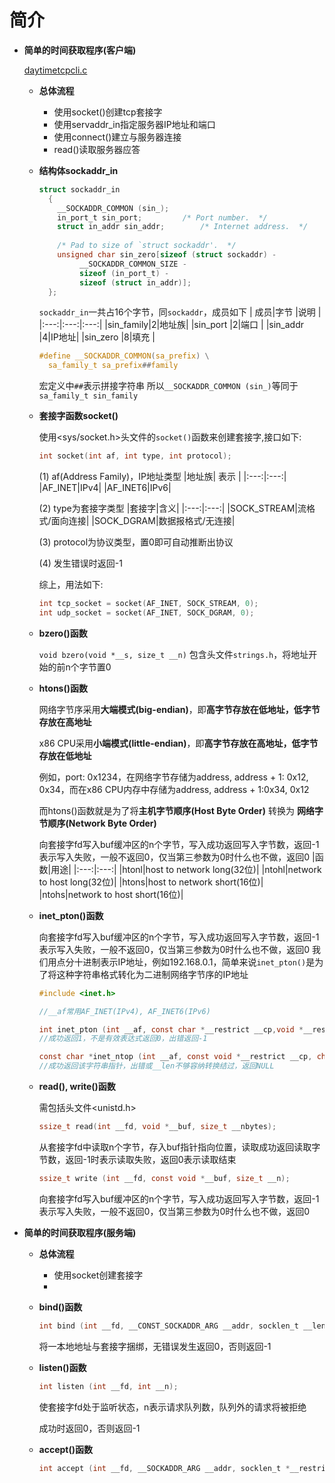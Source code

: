 # 简介

- **简单的时间获取程序(客户端)**
        
    [daytimetcpcli.c](../intro/daytimetcpcli.c)

    - **总体流程**
        
        - 使用socket()创建tcp套接字
        - 使用servaddr_in指定服务器IP地址和端口
        - 使用connect()建立与服务器连接
        - read()读取服务器应答
        
    - **结构体sockaddr_in**

        ```c
        struct sockaddr_in
          {
            __SOCKADDR_COMMON (sin_);
            in_port_t sin_port;			/* Port number.  */
            struct in_addr sin_addr;		/* Internet address.  */
            
            /* Pad to size of `struct sockaddr'.  */
            unsigned char sin_zero[sizeof (struct sockaddr) -
                 __SOCKADDR_COMMON_SIZE -
                 sizeof (in_port_t) -
                 sizeof (struct in_addr)];
          };
        ```
        `sockaddr_in`一共占16个字节，同`sockaddr`，成员如下
        | 成员|字节 |说明 |
        |:---:|:---:|:---:|
        |sin_family|2|地址族|
        |sin_port  |2|端口  |
        |sin_addr  |4|IP地址|
        |sin_zero  |8|填充  |

        ```c
        #define	__SOCKADDR_COMMON(sa_prefix) \
          sa_family_t sa_prefix##family
        ```
        
        宏定义中`##`表示拼接字符串
        所以`__SOCKADDR_COMMON (sin_)`等同于`sa_family_t sin_family`

    - **套接字函数socket()**
    
        使用<sys/socket.h>头文件的`socket()`函数来创建套接字,接口如下:
        ```c
        int socket(int af, int type, int protocol);
        ```
        (1) af(Address Family)，IP地址类型
        |地址族| 表示 |
        |:---:|:---:|
        |AF_INET|IPv4|
        |AF_INET6|IPv6|

        (2) type为套接字类型
        |套接字|含义|
        |:---:|:---:|
        |SOCK_STREAM|流格式/面向连接|
        |SOCK_DGRAM|数据报格式/无连接|

        (3) protocol为协议类型，置0即可自动推断出协议

        (4) 发生错误时返回-1

        综上，用法如下:
        ```c
        int tcp_socket = socket(AF_INET, SOCK_STREAM, 0);
        int udp_socket = socket(AF_INET, SOCK_DGRAM, 0);
        ```
    - **bzero()函数**

        `void bzero(void *__s, size_t __n)`
        包含头文件`strings.h`，将地址开始的前n个字节置0

    - **htons()函数**

        网络字节序采用**大端模式(big-endian)**，即**高字节存放在低地址，低字节存放在高地址**

        x86 CPU采用**小端模式(little-endian)**，即**高字节存放在高地址，低字节存放在低地址**

        例如，port: 0x1234，在网络字节存储为address, address + 1: 0x12, 0x34，而在x86 CPU内存中存储为address, address + 1:0x34, 0x12

        而htons()函数就是为了将**主机字节顺序(Host Byte Order)** 转换为 **网络字节顺序(Network Byte Order)**

        向套接字fd写入buf缓冲区的n个字节，写入成功返回写入字节数，返回-1表示写入失败，一般不返回0，仅当第三参数为0时什么也不做，返回0
        |函数|用途|
        |:---:|:---:|
        |htonl|host to network long(32位)|
        |ntohl|network to host long(32位)| 
        |htons|host to network short(16位)|
        |ntohs|network to host short(16位)|

    - **inet_pton()函数**
        
        向套接字fd写入buf缓冲区的n个字节，写入成功返回写入字节数，返回-1表示写入失败，一般不返回0，仅当第三参数为0时什么也不做，返回0
        我们用点分十进制表示IP地址，例如192.168.0.1，简单来说`inet_pton()`是为了将这种字符串格式转化为二进制网络字节序的IP地址
        ```c
        #include <inet.h>
        
        //__af常用AF_INET(IPv4), AF_INET6(IPv6)

        int inet_pton (int __af, const char *__restrict __cp,void *__restrict __buf);
        //成功返回1，不是有效表达式返回0，出错返回-1

        const char *inet_ntop (int __af, const void *__restrict __cp, char *__restrict __buf, socklen_t __len)
        //成功返回该字符串指针，出错或__len不够容纳转换结过，返回NULL
        ```

    - **read(), write()函数**
        
        需包括头文件<unistd.h>

        ```c
        ssize_t read(int __fd, void *__buf, size_t __nbytes);
        ```
        从套接字fd中读取n个字节，存入buf指针指向位置，读取成功返回读取字节数，返回-1时表示读取失败，返回0表示读取结束

        ```c
        ssize_t write (int __fd, const void *__buf, size_t __n);
        ```
        向套接字fd写入buf缓冲区的n个字节，写入成功返回写入字节数，返回-1表示写入失败，一般不返回0，仅当第三参数为0时什么也不做，返回0
    
    
- **简单的时间获取程序(服务端)**

    - **总体流程**
        
        - 使用socket创建套接字
        - 

    - **bind()函数**

        ```c
        int bind (int __fd, __CONST_SOCKADDR_ARG __addr, socklen_t __len);
        ```
        将一本地地址与套接字捆绑，无错误发生返回0，否则返回-1

    - **listen()函数**
        
        ```c
        int listen (int __fd, int __n);
        ```
        使套接字fd处于监听状态，n表示请求队列数，队列外的请求将被拒绝

        成功时返回0，否则返回-1

    - **accept()函数**

        ```c
        int accept (int __fd, __SOCKADDR_ARG __addr, socklen_t *__restrict __addr_len);
        ```
        

        
